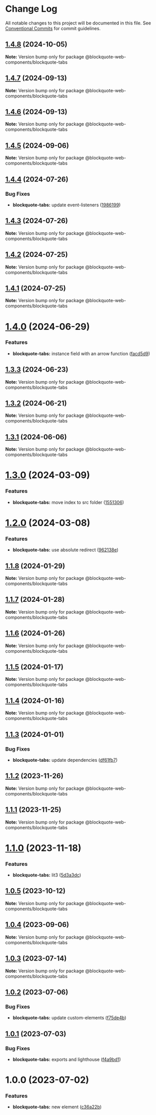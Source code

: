 # Change Log

All notable changes to this project will be documented in this file.
See [Conventional Commits](https://conventionalcommits.org) for commit guidelines.

## [1.4.8](https://github.com/oscarmarina/blockquote-web-components/compare/@blockquote-web-components/blockquote-tabs@1.4.7...@blockquote-web-components/blockquote-tabs@1.4.8) (2024-10-05)

**Note:** Version bump only for package @blockquote-web-components/blockquote-tabs





## [1.4.7](https://github.com/oscarmarina/blockquote-web-components/compare/@blockquote-web-components/blockquote-tabs@1.4.6...@blockquote-web-components/blockquote-tabs@1.4.7) (2024-09-13)

**Note:** Version bump only for package @blockquote-web-components/blockquote-tabs





## [1.4.6](https://github.com/oscarmarina/blockquote-web-components/compare/@blockquote-web-components/blockquote-tabs@1.4.5...@blockquote-web-components/blockquote-tabs@1.4.6) (2024-09-13)

**Note:** Version bump only for package @blockquote-web-components/blockquote-tabs





## [1.4.5](https://github.com/oscarmarina/blockquote-web-components/compare/@blockquote-web-components/blockquote-tabs@1.4.4...@blockquote-web-components/blockquote-tabs@1.4.5) (2024-09-06)

**Note:** Version bump only for package @blockquote-web-components/blockquote-tabs





## [1.4.4](https://github.com/oscarmarina/blockquote-web-components/compare/@blockquote-web-components/blockquote-tabs@1.4.3...@blockquote-web-components/blockquote-tabs@1.4.4) (2024-07-26)


### Bug Fixes

* **blockquote-tabs:** update event-listeners ([1986199](https://github.com/oscarmarina/blockquote-web-components/commit/1986199d8286cb09aed453e07bddb9799b46e1e4))





## [1.4.3](https://github.com/oscarmarina/blockquote-web-components/compare/@blockquote-web-components/blockquote-tabs@1.4.2...@blockquote-web-components/blockquote-tabs@1.4.3) (2024-07-26)

**Note:** Version bump only for package @blockquote-web-components/blockquote-tabs





## [1.4.2](https://github.com/oscarmarina/blockquote-web-components/compare/@blockquote-web-components/blockquote-tabs@1.4.0...@blockquote-web-components/blockquote-tabs@1.4.2) (2024-07-25)

**Note:** Version bump only for package @blockquote-web-components/blockquote-tabs





## [1.4.1](https://github.com/oscarmarina/blockquote-web-components/compare/@blockquote-web-components/blockquote-tabs@1.4.0...@blockquote-web-components/blockquote-tabs@1.4.1) (2024-07-25)

**Note:** Version bump only for package @blockquote-web-components/blockquote-tabs





# [1.4.0](https://github.com/oscarmarina/blockquote-web-components/compare/@blockquote-web-components/blockquote-tabs@1.3.3...@blockquote-web-components/blockquote-tabs@1.4.0) (2024-06-29)


### Features

* **blockquote-tabs:** instance field with an arrow function ([facd5d9](https://github.com/oscarmarina/blockquote-web-components/commit/facd5d9d53101b70f7bd68bafde2890bfca18be5))





## [1.3.3](https://github.com/oscarmarina/blockquote-web-components/compare/@blockquote-web-components/blockquote-tabs@1.3.2...@blockquote-web-components/blockquote-tabs@1.3.3) (2024-06-23)

**Note:** Version bump only for package @blockquote-web-components/blockquote-tabs





## [1.3.2](https://github.com/oscarmarina/blockquote-web-components/compare/@blockquote-web-components/blockquote-tabs@1.3.1...@blockquote-web-components/blockquote-tabs@1.3.2) (2024-06-21)

**Note:** Version bump only for package @blockquote-web-components/blockquote-tabs





## [1.3.1](https://github.com/oscarmarina/blockquote-web-components/compare/@blockquote-web-components/blockquote-tabs@1.3.0...@blockquote-web-components/blockquote-tabs@1.3.1) (2024-06-06)

**Note:** Version bump only for package @blockquote-web-components/blockquote-tabs

# [1.3.0](https://github.com/oscarmarina/blockquote-web-components/compare/@blockquote-web-components/blockquote-tabs@1.2.0...@blockquote-web-components/blockquote-tabs@1.3.0) (2024-03-09)

### Features

- **blockquote-tabs:** move index to src folder ([1551306](https://github.com/oscarmarina/blockquote-web-components/commit/1551306c5f920e347f3681d8db1349c08a0d5fe0))

# [1.2.0](https://github.com/oscarmarina/blockquote-web-components/compare/@blockquote-web-components/blockquote-tabs@1.1.8...@blockquote-web-components/blockquote-tabs@1.2.0) (2024-03-08)

### Features

- **blockquote-tabs:** use absolute redirect ([962138e](https://github.com/oscarmarina/blockquote-web-components/commit/962138e88f9e5f22677bab7302db2b4e37f90881))

## [1.1.8](https://github.com/oscarmarina/blockquote-web-components/compare/@blockquote-web-components/blockquote-tabs@1.1.7...@blockquote-web-components/blockquote-tabs@1.1.8) (2024-01-29)

**Note:** Version bump only for package @blockquote-web-components/blockquote-tabs

## [1.1.7](https://github.com/oscarmarina/blockquote-web-components/compare/@blockquote-web-components/blockquote-tabs@1.1.6...@blockquote-web-components/blockquote-tabs@1.1.7) (2024-01-28)

**Note:** Version bump only for package @blockquote-web-components/blockquote-tabs

## [1.1.6](https://github.com/oscarmarina/blockquote-web-components/compare/@blockquote-web-components/blockquote-tabs@1.1.5...@blockquote-web-components/blockquote-tabs@1.1.6) (2024-01-26)

**Note:** Version bump only for package @blockquote-web-components/blockquote-tabs

## [1.1.5](https://github.com/oscarmarina/blockquote-web-components/compare/@blockquote-web-components/blockquote-tabs@1.1.4...@blockquote-web-components/blockquote-tabs@1.1.5) (2024-01-17)

**Note:** Version bump only for package @blockquote-web-components/blockquote-tabs

## [1.1.4](https://github.com/oscarmarina/blockquote-web-components/compare/@blockquote-web-components/blockquote-tabs@1.1.3...@blockquote-web-components/blockquote-tabs@1.1.4) (2024-01-16)

**Note:** Version bump only for package @blockquote-web-components/blockquote-tabs

## [1.1.3](https://github.com/oscarmarina/blockquote-web-components/compare/@blockquote-web-components/blockquote-tabs@1.1.2...@blockquote-web-components/blockquote-tabs@1.1.3) (2024-01-01)

### Bug Fixes

- **blockquote-tabs:** update dependencies ([df61fb7](https://github.com/oscarmarina/blockquote-web-components/commit/df61fb74f5e3e689ed2a23be4ac766aa323074c0))

## [1.1.2](https://github.com/oscarmarina/blockquote-web-components/compare/@blockquote-web-components/blockquote-tabs@1.1.1...@blockquote-web-components/blockquote-tabs@1.1.2) (2023-11-26)

**Note:** Version bump only for package @blockquote-web-components/blockquote-tabs

## [1.1.1](https://github.com/oscarmarina/blockquote-web-components/compare/@blockquote-web-components/blockquote-tabs@1.1.0...@blockquote-web-components/blockquote-tabs@1.1.1) (2023-11-25)

**Note:** Version bump only for package @blockquote-web-components/blockquote-tabs

# [1.1.0](https://github.com/oscarmarina/blockquote-web-components/compare/@blockquote-web-components/blockquote-tabs@1.0.5...@blockquote-web-components/blockquote-tabs@1.1.0) (2023-11-18)

### Features

- **blockquote-tabs:** lit3 ([5d3a3dc](https://github.com/oscarmarina/blockquote-web-components/commit/5d3a3dc65f9c7b1a60c70176135e8e1e05c19fd9))

## [1.0.5](https://github.com/oscarmarina/blockquote-web-components/compare/@blockquote-web-components/blockquote-tabs@1.0.4...@blockquote-web-components/blockquote-tabs@1.0.5) (2023-10-12)

**Note:** Version bump only for package @blockquote-web-components/blockquote-tabs

## [1.0.4](https://github.com/oscarmarina/blockquote-web-components/compare/@blockquote-web-components/blockquote-tabs@1.0.3...@blockquote-web-components/blockquote-tabs@1.0.4) (2023-09-06)

**Note:** Version bump only for package @blockquote-web-components/blockquote-tabs

## [1.0.3](https://github.com/oscarmarina/blockquote-web-components/compare/@blockquote-web-components/blockquote-tabs@1.0.2...@blockquote-web-components/blockquote-tabs@1.0.3) (2023-07-14)

**Note:** Version bump only for package @blockquote-web-components/blockquote-tabs

## [1.0.2](https://github.com/oscarmarina/blockquote-web-components/compare/@blockquote-web-components/blockquote-tabs@1.0.1...@blockquote-web-components/blockquote-tabs@1.0.2) (2023-07-06)

### Bug Fixes

- **blockquote-tabs:** update custom-elements ([f75de4b](https://github.com/oscarmarina/blockquote-web-components/commit/f75de4b6674c9b1fdd77a28a54790d59dec5689f))

## [1.0.1](https://github.com/oscarmarina/blockquote-web-components/compare/@blockquote-web-components/blockquote-tabs@1.0.0...@blockquote-web-components/blockquote-tabs@1.0.1) (2023-07-03)

### Bug Fixes

- **blockquote-tabs:** exports and lighthouse ([f4a9bd1](https://github.com/oscarmarina/blockquote-web-components/commit/f4a9bd10858b7caa9b5240c64defc5894fb2e118))

# 1.0.0 (2023-07-02)

### Features

- **blockquote-tabs:** new element ([c36a22b](https://github.com/oscarmarina/blockquote-web-components/commit/c36a22b2c54e4af3459b410b564d88caf64ef5f4))
